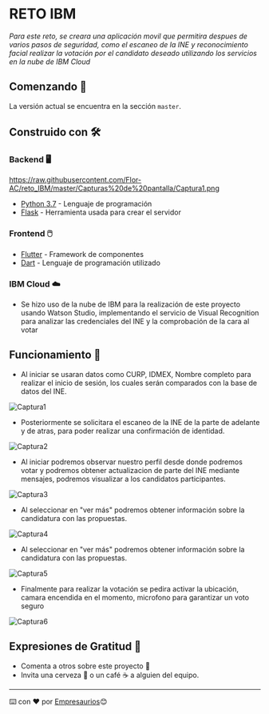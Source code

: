 # RETO IBM

_Para este reto, se creara una aplicación movil que permitira despues de varios pasos de seguridad, como el escaneo de la INE y reconocimiento facial realizar la votación por el candidato deseado utilizando los servicios en la nube de IBM Cloud_

## Comenzando 🚀

La versión actual se encuentra en la sección `master`.

## Construido con 🛠️
### Backend 🖥️
https://raw.githubusercontent.com/Flor-AC/reto_IBM/master/Capturas%20de%20pantalla/Captura1.png
* [Python 3.7](https://www.python.org/) - Lenguaje de programación
* [Flask](https://flask.palletsprojects.com/en/1.1.x/) - Herramienta usada para crear el servidor

### Frontend 🖱️

* [Flutter](http://www.dropwizard.io/1.0.2/docs/) - Framework de componentes
* [Dart](https://maven.apache.org/) - Lenguaje de programación utilizado

### IBM Cloud ☁️

* Se hizo uso de la nube de IBM para la realización de este proyecto usando Watson Studio, implementando el servicio de Visual Recognition para analizar las credenciales del INE y la comprobación de la cara al votar


## Funcionamiento 🤳
* Al iniciar se usaran datos como CURP, IDMEX, Nombre completo para realizar el inicio de sesión, los cuales serán comparados con la base de datos del INE.

![Captura1](https://user-images.githubusercontent.com/42681133/116736628-c12c1b00-a9b5-11eb-8718-bed0bfb4c0ab.png)

* Posteriormente se solicitara el escaneo de la INE de la parte de adelante y de atras, para poder realizar una confirmación de identidad.

![Captura2](https://user-images.githubusercontent.com/42681133/116736755-ec166f00-a9b5-11eb-8ee7-a38c5f8b6f25.png)

* Al iniciar podremos observar nuestro perfil desde donde podremos votar y podremos obtener actualizacion de parte del INE mediante mensajes, podremos visualizar a los candidatos participantes.

![Captura3](https://user-images.githubusercontent.com/42681133/116736851-12d4a580-a9b6-11eb-9816-8a6c4b8f8ba0.png)

* Al seleccionar en "ver más" podremos obtener información sobre la candidatura con las propuestas.

![Captura4](https://user-images.githubusercontent.com/42681133/116736947-34ce2800-a9b6-11eb-8dd2-1ebc3a12bfa9.png)

* Al seleccionar en "ver más" podremos obtener información sobre la candidatura con las propuestas.

![Captura5](https://user-images.githubusercontent.com/42681133/116736985-4283ad80-a9b6-11eb-99cd-732313ad5d56.png)

* Finalmente para realizar la votación se pedira activar la ubicación, camara encendida en el momento, microfono para garantizar un voto seguro

![Captura6](https://user-images.githubusercontent.com/42681133/116744766-5b915c00-a9c0-11eb-8faa-183adfbd62fb.png)


## Expresiones de Gratitud 🎁

* Comenta a otros sobre este proyecto 📢
* Invita una cerveza 🍺 o un café ☕ a alguien del equipo. 

---
⌨️ con ❤️ por [Empresaurios](https://www.facebook.com/Empresaurios-109455817481166)😊  

